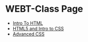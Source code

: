 # WEBT-Class Page 

<ul>
<li><a href="Intro_html/index.html" target="_blank">Intro To HTML</a> </li>
<li><a href="HTML5_intro_to_css/index.html" target="_blank">HTML5 and Intro to CSS</a>
 </li>
<li><a href="adv.css/index.html" target="_blank"> Advanced CSS</a></li>
</ul>